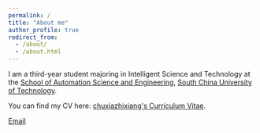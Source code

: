 ```yaml
---
permalink: /
title: "About me"
author_profile: true
redirect_from: 
  - /about/
  - /about.html
---
```


I am a third-year student majoring in Intelligent Science and Technology at the [School of Automation Science and Engineering](https://www.scut.edu.cn/automation/), [South China University of Technology](https://www.scut.edu.cn).

You can find my CV here: [chuxiazhixiang's Curriculum Vitae](../assets/Curriculum_Vitae.pdf).

[Email](mailto:3520713257@qq.com) 
